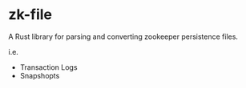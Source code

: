 # zk-file
A Rust library for parsing and converting zookeeper persistence files.

i.e.

 - Transaction Logs
 - Snapshopts

